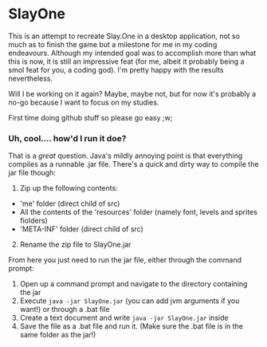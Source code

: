 # SlayOne

This is an attempt to recreate Slay.One in a desktop application, not so much as to finish the game but a milestone for me in my coding endeavours. Although my intended goal was to accomplish more than what this is now, it is still an impressive feat (for me, albeit it probably being a smol feat for you, a coding god). I'm pretty happy with the results nevertheless.

Will I be working on it again? Maybe, maybe not, but for now it's probably a no-go because I want to focus on my studies. 

First time doing github stuff so please go easy ;w;

### Uh, cool.... how'd I run it doe?

That is a *great* question. Java's mildly annoying point is that everything compiles as a runnable .jar file. There's a quick and dirty way to compile the jar file though:
1. Zip up the following contents:
  - 'me' folder (direct child of src)
  - All the contents of the 'resources' folder (namely font, levels and sprites fiolders)
  - 'META-INF' folder (direct child of src)
2. Rename the zip file to SlayOne.jar

From here you just need to run the jar file, either through the command prompt:
1. Open up a command prompt and navigate to the directory containing the jar
2. Execute `java -jar SlayOne.jar` (you can add jvm arguments if you want!)
or through a .bat file
1. Create a text document and write `java -jar SlayOne.jar` inside
2. Save the file as a .bat file and run it. (Make sure the .bat file is in the same folder as the jar!)
